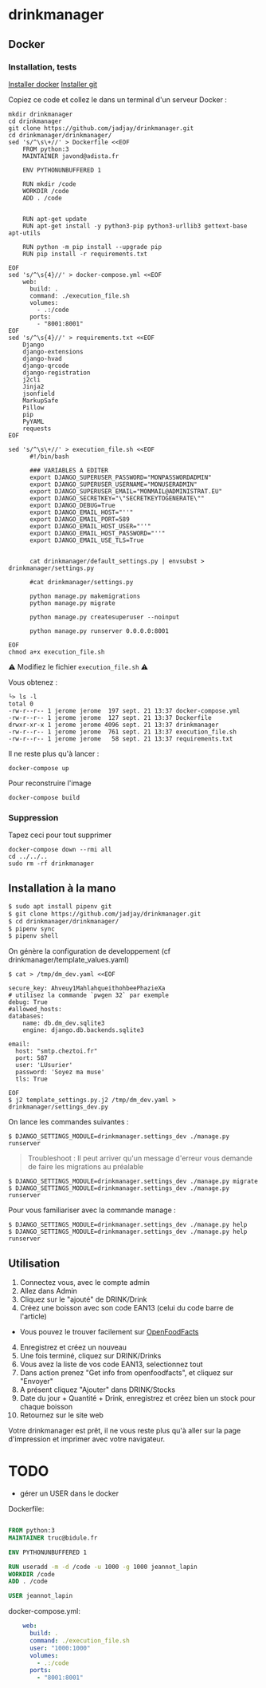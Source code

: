 # drinkmanager

## Docker

### Installation, tests

[Installer docker](https://docs.docker.com/get-docker/)
[Installer git](https://git-scm.com/book/fr/v2/D%C3%A9marrage-rapide-Installation-de-Git)

Copiez ce code et collez le dans un terminal d'un serveur Docker :

```shell
mkdir drinkmanager
cd drinkmanager
git clone https://github.com/jadjay/drinkmanager.git
cd drinkmanager/drinkmanager/
sed 's/^\s\+//' > Dockerfile <<EOF
    FROM python:3
    MAINTAINER javond@adista.fr
    
    ENV PYTHONUNBUFFERED 1
    
    RUN mkdir /code
    WORKDIR /code
    ADD . /code
    

    RUN apt-get update
    RUN apt-get install -y python3-pip python3-urllib3 gettext-base apt-utils

    RUN python -m pip install --upgrade pip
    RUN pip install -r requirements.txt

EOF
sed 's/^\s{4}//' > docker-compose.yml <<EOF
    web:
      build: .
      command: ./execution_file.sh
      volumes:
        - .:/code
      ports:
        - "8001:8001"
EOF
sed 's/^\s{4}//' > requirements.txt <<EOF
    Django
    django-extensions
    django-hvad
    django-qrcode
    django-registration
    j2cli
    Jinja2
    jsonfield
    MarkupSafe
    Pillow
    pip
    PyYAML
    requests
EOF

sed 's/^\s\+//' > execution_file.sh <<EOF
      #!/bin/bash
      
      ### VARIABLES A EDITER
      export DJANGO_SUPERUSER_PASSWORD="MONPASSWORDADMIN"
      export DJANGO_SUPERUSER_USERNAME="MONUSERADMIN"
      export DJANGO_SUPERUSER_EMAIL="MONMAIL@ADMINISTRAT.EU"
      export DJANGO_SECRETKEY="\"SECRETKEYTOGENERATE\""
      export DJANGO_DEBUG=True
      export DJANGO_EMAIL_HOST="''"
      export DJANGO_EMAIL_PORT=589
      export DJANGO_EMAIL_HOST_USER="''"
      export DJANGO_EMAIL_HOST_PASSWORD="''"
      export DJANGO_EMAIL_USE_TLS=True


      cat drinkmanager/default_settings.py | envsubst > drinkmanager/settings.py

      #cat drinkmanager/settings.py

      python manage.py makemigrations
      python manage.py migrate

      python manage.py createsuperuser --noinput

      python manage.py runserver 0.0.0.0:8001
      
EOF
chmod a+x execution_file.sh
```

⚠️ Modifiez le fichier ```execution_file.sh``` ⚠️

Vous obtenez :
```shell
└> ls -l
total 0
-rw-r--r-- 1 jerome jerome  197 sept. 21 13:37 docker-compose.yml
-rw-r--r-- 1 jerome jerome  127 sept. 21 13:37 Dockerfile
drwxr-xr-x 1 jerome jerome 4096 sept. 21 13:37 drinkmanager
-rw-r--r-- 1 jerome jerome  761 sept. 21 13:37 execution_file.sh
-rw-r--r-- 1 jerome jerome   58 sept. 21 13:37 requirements.txt
```

Il ne reste plus qu'à lancer :
```shell
docker-compose up
```

Pour reconstruire l'image
```shell
docker-compose build
```

### Suppression

Tapez ceci pour tout supprimer

```shell
docker-compose down --rmi all
cd ../../..
sudo rm -rf drinkmanager
```

## Installation à la mano

```bash
$ sudo apt install pipenv git 
$ git clone https://github.com/jadjay/drinkmanager.git
$ cd drinkmanager/drinkmanager/
$ pipenv sync
$ pipenv shell
```

On génère la configuration de developpement (cf drinkmanager/template_values.yaml)

```shell
$ cat > /tmp/dm_dev.yaml <<EOF

secure_key: Ahveuy1MahlahqueithohbeePhazieXa
# utilisez la commande `pwgen 32` par exemple 
debug: True
#allowed_hosts:
databases:
    name: db.dm_dev.sqlite3
    engine: django.db.backends.sqlite3

email:
  host: "smtp.cheztoi.fr"
  port: 587
  user: 'LUsurier'
  password: 'Soyez ma muse'
  tls: True

EOF
$ j2 template_settings.py.j2 /tmp/dm_dev.yaml > drinkmanager/settings_dev.py

```

On lance les commandes suivantes :

```shell
$ DJANGO_SETTINGS_MODULE=drinkmanager.settings_dev ./manage.py runserver
```
> Troubleshoot : Il peut arriver qu'un message d'erreur vous demande de faire les migrations au préalable

```shell
$ DJANGO_SETTINGS_MODULE=drinkmanager.settings_dev ./manage.py migrate
$ DJANGO_SETTINGS_MODULE=drinkmanager.settings_dev ./manage.py runserver
```

Pour vous familiariser avec la commande manage :
```shell
$ DJANGO_SETTINGS_MODULE=drinkmanager.settings_dev ./manage.py help
$ DJANGO_SETTINGS_MODULE=drinkmanager.settings_dev ./manage.py help runserver
```

## Utilisation

1. Connectez vous, avec le compte admin
2. Allez dans Admin
2. Cliquez sur le "ajouté" de DRINK/Drink
3. Créez une boisson avec son code EAN13 (celui du code barre de l'article)
  * Vous pouvez le trouver facilement sur [OpenFoodFacts](https://fr.openfoodfacts.org/)
4. Enregistrez et créez un nouveau
5. Une fois terminé, cliquez sur DRINK/Drinks
6. Vous avez la liste de vos code EAN13, selectionnez tout
7. Dans action prenez "Get info from openfoodfacts", et cliquez sur "Envoyer"
8. A présent cliquez "Ajouter" dans DRINK/Stocks
9. Date du jour + Quantité + Drink, enregistrez et créez bien un stock pour chaque boisson
10. Retournez sur le site web

Votre drinkmanager est prêt, il ne vous reste plus qu'à aller sur la page d'impression et imprimer avec votre navigateur.


# TODO

- gérer un USER dans le docker

Dockerfile: 
```Dockerfile

FROM python:3
MAINTAINER truc@bidule.fr

ENV PYTHONUNBUFFERED 1

RUN useradd -m -d /code -u 1000 -g 1000 jeannot_lapin
WORKDIR /code
ADD . /code

USER jeannot_lapin
```

docker-compose.yml: 
```yaml
    web:
      build: .
      command: ./execution_file.sh
      user: "1000:1000"
      volumes:
        - .:/code
      ports:
        - "8001:8001"

```

